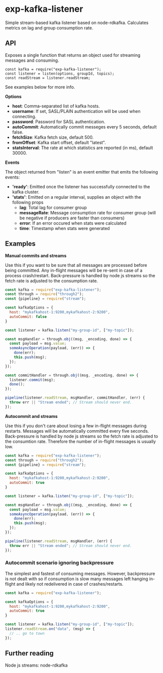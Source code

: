 # exp-kafka-listener

Simple stream-based kafka listener based on node-rdkafka.
Calculates metrics on lag and group consumption rate.

## API
Exposes a single function that returns an object used for streaming messages and consuming.
```
const kafka = require("exp-kafka-listener");
const listener = listen(options, groupId, topics);
const readStream = listener.readStream;
```

See examples below for more info.



__Options__

 * __host__: Comma-separated list of kafka hosts.
 * __username__: If set, SASL/PLAIN authentication will be used when connecting.
 * __password__: Password for SASL authentication.
 * __autoCommit__: Automatically commit messeges every 5 seconds, default false.
 * __fetchSize__: Kafka fetch size, default 500.
 * __fromOffset__: Kafka start offset, default "latest".
 * __statsInterval__: The rate at which statistics are reported (in ms), default 30000.

__Events__

The object returned from "listen" is an event emitter that emits the following events:

* __'ready'__: Emitted once the listener has successfully connected to the kafka cluster.
* __'stats'__: Emitted on a regular interval, supplies an object with the following props
  - __lag__: Total lag for consumer group
  - __messageRate__: Message consumption rate for consumer group (will be negative if
    producers are faster than consumers)
  - __error__: If an error occured when stats were calculated
  - __time__: Timestamp when stats were generated

## Examples

__Manual commits and streams__

Use this if you want to be sure that all messages are processed before being committed.
Any in-flight messages will be re-sent in case of a process crash/restart. Back-pressure
is handled by node js streams so the fetch rate is adjusted to the consumption rate.

```js
const kafka = require("exp-kafka-listener");
const through = require("through2");
const {pipeline} = require("stream");

const kafkaOptions = {
  host: "mykafkahost-1:9200,mykafkahost-2:9200",
  autoCommit: false
}

const listener = kafka.listen("my-group-id", ["my-topic"]);

const msgHandler = through.obj((msg, _encoding, done) => {
  const payload = msg.value;
  someAsyncOperation(payload, (err)) => {
    done(err);
    this.push(msg);
  });
});

const commitHandler = through.obj((msg, _encoding, done) => {
  listener.commit(msg);
  done();
});

pipeline(listener.readStream, msgHandler, commitHandler, (err) {
  throw err || "Stream ended"; // Stream should never end.
});

```

__Autocommit and streams__

Use this if you don't care about losing a few in-flight messages during restarts.
Messages will be automatically committed every five seconds.
Back-pressure is handled by node js streams so the fetch rate is adjusted to the consumtion rate.
Therefore the number of in-flight messages is usually low.

```js
const kafka = require("exp-kafka-listener");
const through = require("through2");
const {pipeline} = require("stream");

const kafkaOptions = {
  host: "mykafkahost-1:9200,mykafkahost-2:9200",
  autoCommit: true
}

const listener = kafka.listen("my-group-id", ["my-topic"]);

const msgHandler = through.obj((msg, _encoding, done) => {
  const payload = msg.value;
  someAsyncOperation(payload, (err)) => {
    done(err);
    this.push(msg);
  });
});

pipeline(listener.readStream, msgHandler, (err) {
  throw err || "Stream ended"; // Stream should never end.
});
```

### Autocommit scenario ignoring backpressure

The simplest and fastest of consuming messages. However, backpressure is not dealt with so if
consumption is slow many messages left hanging in-flight and likely not
redelivered in case of crashes/restarts.

```js
const kafka = require("exp-kafka-listener");

const kafkaOptions = {
  host: "mykafkahost-1:9200,mykafkahost-2:9200",
  autoCommit: true
}

const listener = kafka.listen("my-group-id", ["my-topic"]);
listener.readStream.on("data", (msg) => {
  // .. go to town
});

```

## Further reading

Node js streams:
node-rdkafka




